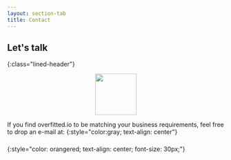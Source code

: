 ```yaml
---
layout: section-tab
title: Contact
---
```


## Let's talk
{:class="lined-header"}

<img src="{{ '/assets/img/icons/ic_talk.svg' | relative_url }}" style="margin:auto; display: block; width: 96px; height: 96px; pointer-events: none; user-select: none;">

If you find overfitted.io to be matching your business requirements, feel free to drop an e-mail at: 
{:style="color:gray; text-align: center"} 
### <script>document.write(atob('aGVsbG9Ab3ZlcmZpdHRlZC5pbw=='))</script>
{:style="color: orangered; text-align: center; font-size: 30px;"}



